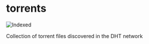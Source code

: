torrents 
========
![Indexed](https://img.shields.io/badge/indexed-89225-blue)

Collection of torrent files discovered in the DHT network
